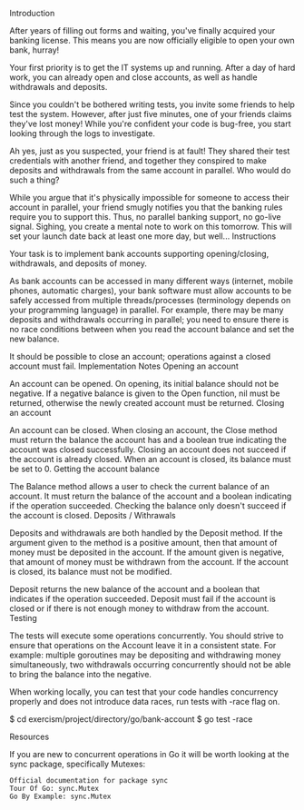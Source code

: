 Introduction

After years of filling out forms and waiting, you've finally acquired your banking license. This means you are now officially eligible to open your own bank, hurray!

Your first priority is to get the IT systems up and running. After a day of hard work, you can already open and close accounts, as well as handle withdrawals and deposits.

Since you couldn't be bothered writing tests, you invite some friends to help test the system. However, after just five minutes, one of your friends claims they've lost money! While you're confident your code is bug-free, you start looking through the logs to investigate.

Ah yes, just as you suspected, your friend is at fault! They shared their test credentials with another friend, and together they conspired to make deposits and withdrawals from the same account in parallel. Who would do such a thing?

While you argue that it's physically impossible for someone to access their account in parallel, your friend smugly notifies you that the banking rules require you to support this. Thus, no parallel banking support, no go-live signal. Sighing, you create a mental note to work on this tomorrow. This will set your launch date back at least one more day, but well...
Instructions

Your task is to implement bank accounts supporting opening/closing, withdrawals, and deposits of money.

As bank accounts can be accessed in many different ways (internet, mobile phones, automatic charges), your bank software must allow accounts to be safely accessed from multiple threads/processes (terminology depends on your programming language) in parallel. For example, there may be many deposits and withdrawals occurring in parallel; you need to ensure there is no race conditions between when you read the account balance and set the new balance.

It should be possible to close an account; operations against a closed account must fail.
Implementation Notes
Opening an account

An account can be opened. On opening, its initial balance should not be negative. If a negative balance is given to the Open function, nil must be returned, otherwise the newly created account must be returned.
Closing an account

An account can be closed. When closing an account, the Close method must return the balance the account has and a boolean true indicating the account was closed successfully. Closing an account does not succeed if the account is already closed. When an account is closed, its balance must be set to 0.
Getting the account balance

The Balance method allows a user to check the current balance of an account. It must return the balance of the account and a boolean indicating if the operation succeeded. Checking the balance only doesn't succeed if the account is closed.
Deposits / Withrawals

Deposits and withdrawals are both handled by the Deposit method. If the argument given to the method is a positive amount, then that amount of money must be deposited in the account. If the amount given is negative, that amount of money must be withdrawn from the account. If the account is closed, its balance must not be modified.

Deposit returns the new balance of the account and a boolean that indicates if the operation succeeded. Deposit must fail if the account is closed or if there is not enough money to withdraw from the account.
Testing

The tests will execute some operations concurrently. You should strive to ensure that operations on the Account leave it in a consistent state. For example: multiple goroutines may be depositing and withdrawing money simultaneously, two withdrawals occurring concurrently should not be able to bring the balance into the negative.

When working locally, you can test that your code handles concurrency properly and does not introduce data races, run tests with -race flag on.

$ cd exercism/project/directory/go/bank-account
$ go test -race

Resources

If you are new to concurrent operations in Go it will be worth looking at the sync package, specifically Mutexes:

    Official documentation for package sync
    Tour Of Go: sync.Mutex
    Go By Example: sync.Mutex

